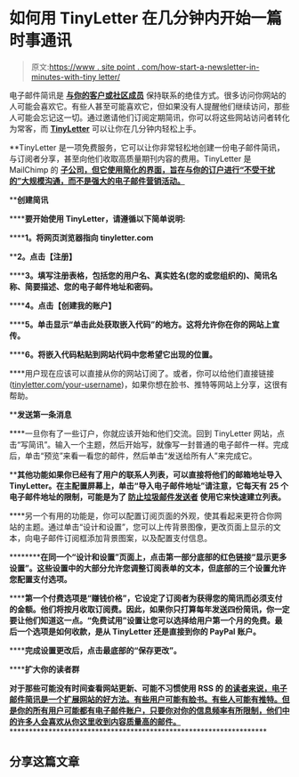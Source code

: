 # 如何用 TinyLetter 在几分钟内开始一篇时事通讯

> 原文:[https://www . site point . com/how-start-a-newsletter-in-minutes-with-tiny letter/](https://www.sitepoint.com/how-start-a-newsletter-in-minutes-with-tinyletter/)

电子邮件简讯是 **[与你的客户或社区成员](http://webmasterformat.com/blog/benefits-from-offering-email-newsletter)** 保持联系的绝佳方式。很多访问你网站的人可能会喜欢它。有些人甚至可能喜欢它，但如果没有人提醒他们继续访问，那些人可能会忘记这一切。通过邀请他们订阅定期简讯，你可以将这些网站访问者转化为常客，而 **[TinyLetter](http://tinyletter.com/)** 可以让你在几分钟内轻松上手。

 **TinyLetter 是一项免费服务，它可以让你非常轻松地创建一份电子邮件简讯，与订阅者分享，甚至向他们收取高质量期刊内容的费用。TinyLetter 是 MailChimp 的 **[子公司，但它使用简化的界面，旨在与你的订户进行“不受干扰的”大规模沟通，而不是强大的电子邮件营销活动。](http://blog.mailchimp.com/mailchimp-acquires-tinyletter/)**

 ******创建简讯****

 ******要开始使用 TinyLetter，请遵循以下简单说明:**

 ******1。将网页浏览器指向 tinyletter.com**

 ****2。点击【注册】**

 ******3。填写注册表格，包括您的用户名、真实姓名(您的或您组织的)、简讯名称、简要描述、您的电子邮件地址和密码。**

 ******4。点击【创建我的账户】**

 ******5。单击显示“单击此处获取嵌入代码”的地方。这将允许你在你的网站上宣传。**

 ******6。将嵌入代码粘贴到网站代码中您希望它出现的位置。**

 ****用户现在应该可以直接从你的网站订阅了。或者，你可以给他们直接链接([tinyletter.com/your-username](http://tinyletter.com/your-username))<wbr>，如果你想在脸书、推特等网站上分享，这很有帮助。

 ******发送第一条消息****

 ****一旦你有了一些订户，你就应该开始和他们交流。回到 TinyLetter 网站，点击“写简讯”。输入一个主题，然后开始写，就像写一封普通的电子邮件一样。完成后，单击“预览”来看一看您的邮件，然后单击“发送给所有人”来完成它。

 ******其他功能**如果你已经有了用户的联系人列表，可以直接将他们的邮箱地址导入 TinyLetter。在主配置屏幕上，单击“导入电子邮件地址”请注意，它每天有 25 个电子邮件地址的限制，可能是为了 **[防止垃圾邮件发送者](http://www.spamhaus.org/whitepapers/mailinglists.html)** 使用它来快速建立列表。**

 ****另一个有用的功能是，你可以配置订阅页面的外观，使其看起来更符合你网站的主题。通过单击“设计和设置”，您可以上传背景图像，更改页面上显示的文本，向电子邮件订阅框添加背景图案，以及配置支付信息。

 **********在同一个“设计和设置”页面上，点击第一部分底部的红色链接“显示更多设置”。这些设置中的大部分允许您调整订阅表单的文本，但底部的三个设置允许您配置支付选项。**

 ******第一个付费选项是“赚钱价格”，它设定了订阅者为获得您的简讯而必须支付的金额。他们将按月收取订阅费。因此，如果你只打算每年发送四份简讯，你一定要让他们知道这一点。“免费试用”设置让您可以选择给用户第一个月的免费。最后一个选项是如何收款，是从 TinyLetter 还是直接到你的 PayPal 账户。**

 ******完成设置更改后，点击最底部的“保存更改”。**

 ********扩大你的读者群****

 ****对于那些可能没有时间查看网站更新、可能不习惯使用 RSS 的 **[的读者来说，电子邮件简讯是一个扩展网站的好方法。有些用户可能有脸书。有些人可能有推特。但是你的所有用户可能都有电子邮件账户，只要你对你的信息频率有所限制，他们中的许多人会喜欢从你这里收到内容质量高的邮件。](http://searchenginewatch.com/article/2067871/Study-RSS-Still-Not-Widely-Adopted)************************************************************************ 

## **分享这篇文章**